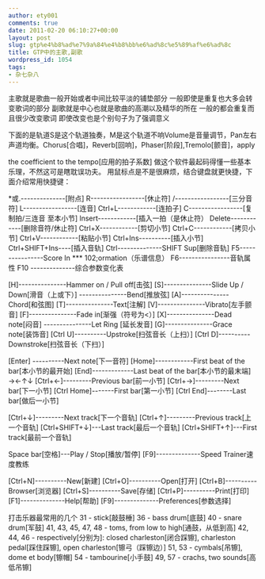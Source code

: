 ```yaml
---
author: ety001
comments: true
date: 2011-02-20 06:10:27+00:00
layout: post
slug: gtp%e4%b8%ad%e7%9a%84%e4%b8%bb%e6%ad%8c%e5%89%af%e6%ad%8c
title: GTP中的主歌,副歌
wordpress_id: 1054
tags:
- 杂七杂八
---
```


主歌就是歌曲一般开始或者中间比较平淡的铺垫部分
一般即使是重复也大多会转变歌词的部分
副歌就是中心也就是歌曲的高潮以及精华的所在
一般的都会重复而且很少改变歌词
即使改变也是个别句子为了强调意义
<!-- more -->下面的是轨道S是这个轨道独奏，M是这个轨道不响Volume是音量调节，Pan左右声道均衡。Chorus[合唱]，Reverb[回响]，Phaser[阶段],Tremolo[颤音]，apply
the coefficient to the tempo[应用的拍子系数]
做这个软件最起码得懂一些基本乐理，不然这可是瞎耽误功夫。
用鼠标点是不是很麻烦，结合键盘就更快捷，下面介绍常用快捷键：

*或.--------------[附点]
R-----------------[休止符]
/-----------------[三分音符]
L-----------------[连音]
Ctrl+L------------[连拍子]
C-----------------[复制拍/三连音 至本小节]
lnsert------------[插入一拍（是休止符）
Delete------------[删除音符/休止符]
Ctrl+X------------[剪切小节]
Ctrl+C------------[拷贝小节]
Ctrl+V------------[粘贴小节]
Ctrl+Ins----------[插入小节]
Ctrl+SHIFT+Ins----[插入音轨]
Ctrl--------------SHIFT Sup[删除音轨]
F5----------------Score In *** 102;ormation（乐谱信息）
F6----------------音轨属性
F10 --------------综合参数变化表

[H]---------------Hammer on / Pull off[击弦]
[S]---------------Slide Up / Down[滑音（上或下）]
---------------Bend[推放弦]
[A]---------------Chord[和弦图]
[T]---------------Text[注解]
[V]---------------Vibrato[左手颤音]
[F]---------------Fade in[渐强（符号为<）]
[X]---------------Dead note[闷音]
---------------Let Ring [延长发音]
[G]---------------Grace note[装饰音]
[Ctrl U]----------Upstroke[扫弦音长（上扫）]
[Ctrl D]----------Downstroke[扫弦音长（下扫）]

[Enter] ----------Next note[下一音符]
[Home]------------First beat of the bar[本小节的最开始]
[End]-------------Last beat of the bar[本小节的最末端]
→←↑↓
[Ctrl+←]---------Previous bar[前一小节]
[Ctrl+→]---------Next bar[下一小节]
[Ctrl Home]-------First bar[第一小节]
[Ctrl End]--------Last bar[做后一小节]

[Ctrl+↓]---------Next track[下一个音轨]
[Ctrl+↑]---------Previous track[上一个音轨]
[Ctrl+SHIFT+↓]---Last track[最后一个音轨]
[Ctrl+SHIFT+↑]---First track[最前一个音轨]

Space bar[空格]---Play / Stop[播放/暂停]
[F9]--------------Speed Trainer速度教练

[Ctrl+N]----------New[新建]
[Ctrl+O]----------Open[打开]
[Ctrl+B]----------Browser[浏览器]
[Ctrl+S]----------Save[存储]
[Ctrl+P]----------Print[打印]
[F1]--------------Help[帮助]
[F9]--------------Preferences[参数选择]

打击乐器最常用的几个
31 - stick[敲鼓棰]
36 - bass drum[底鼓]
40 - snare drum[军鼓]
41, 43, 45, 47, 48 - toms, from low to high[通鼓，从低到高]
42, 44, 46 - respectively[分别为]: closed charleston[闭合踩镲], charleston
pedal[踩住踩镲], open charleston[镲弓（踩镲边）]
51, 53 - cymbals[吊镲], dome et body[镲帽]
54 - tambourine[小手鼓]
49, 57 - crachs, two sounds[高低吊镲]
